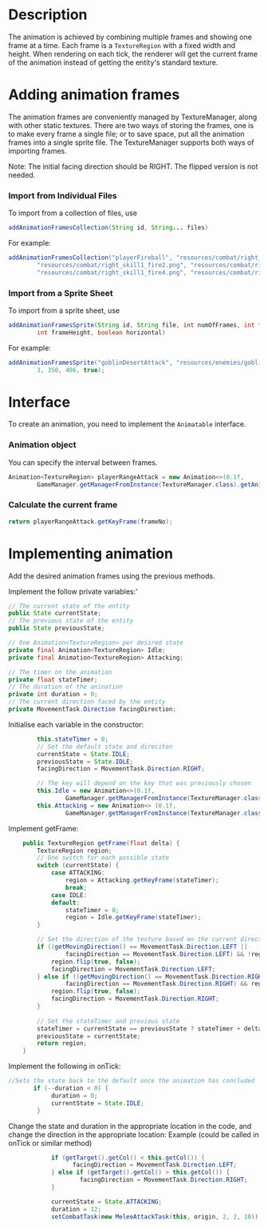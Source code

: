 # Description

The animation is achieved by combining multiple frames and showing one frame at a time. Each frame is a `TextureRegion` with a fixed width and height. When rendering on each tick, the renderer will get the current frame of the animation instead of getting the entity's standard texture.

# Adding animation frames

The animation frames are conveniently managed by TextureManager, along with other static textures. There are two ways of storing the frames, one is to make every frame a single file; or to save space, put all the animation frames into a single sprite file. The TextureManager supports both ways of importing frames.

Note: The initial facing direction should be RIGHT. The flipped version is not needed.

### Import from Individual Files

To import from a collection of files, use 

```java
addAnimationFramesCollection(String id, String... files)
```
For example:
```java
addAnimationFramesCollection("playerFireball", "resources/combat/right_skill1_fire1.png",
        "resources/combat/right_skill1_fire2.png", "resources/combat/right_skill1_fire3.png",
        "resources/combat/right_skill1_fire4.png", "resources/combat/right_skill1_fire5.png");
```

### Import from a Sprite Sheet

To import from a sprite sheet, use

```java
addAnimationFramesSprite(String id, String file, int numOfFrames, int frameWidth, 
        int frameHeight, boolean horizontal)
```
For example:
```java
addAnimationFramesSprite("goblinDesertAttack", "resources/enemies/goblin_desert_sprite_sheet.png",
        3, 350, 486, true);
```

# Interface

To create an animation, you need to implement the `Animatable` interface.

### Animation object

You can specify the interval between frames.
```java
Animation<TextureRegion> playerRangeAttack = new Animation<>(0.1f,
        GameManager.getManagerFromInstance(TextureManager.class).getAnimationFrames("playerRange"));
```

### Calculate the current frame

```java
return playerRangeAttack.getKeyFrame(frameNo);
```

# Implementing animation
Add the desired animation frames using the previous methods.

Implement the follow private variables:'

```java
// The current state of the entity
public State currentState;
// The previous state of the entity
public State previousState;

// One Animation<TextureRegion> per desired state
private final Animation<TextureRegion> Idle;
private final Animation<TextureRegion> Attacking;

// The timer on the animation
private float stateTimer;
// The duration of the anination
private int duration = 0;
// The current direction faced by the entity
private MovementTask.Direction facingDirection;
```

Initialise each variable in the constructor:
```java
        this.stateTimer = 0;
        // Set the default state and direciton
        currentState = State.IDLE;
        previousState = State.IDLE;
        facingDirection = MovementTask.Direction.RIGHT;

        // The key will depend on the key that was previously chosen
        this.Idle = new Animation<>(0.1f,
                GameManager.getManagerFromInstance(TextureManager.class).getAnimationFrames("idlekey"));
        this.Attacking = new Animation<> (0.1f,
                GameManager.getManagerFromInstance(TextureManager.class).getAnimationFrames("attackKey"));
```
Implement getFrame:

```java
    public TextureRegion getFrame(float delta) {
        TextureRegion region;
        // One switch for each possible state
        switch (currentState) {
            case ATTACKING:
                region = Attacking.getKeyFrame(stateTimer);
                break;
            case IDLE:
            default:
                stateTimer = 0;
                region = Idle.getKeyFrame(stateTimer);
        }

        // Set the direction of the texture based on the current direction
        if ((getMovingDirection() == MovementTask.Direction.LEFT ||
                facingDirection == MovementTask.Direction.LEFT) && !region.isFlipX()) {
            region.flip(true, false);
            facingDirection = MovementTask.Direction.LEFT;
        } else if ((getMovingDirection() == MovementTask.Direction.RIGHT ||
                facingDirection == MovementTask.Direction.RIGHT) && region.isFlipX()) {
            region.flip(true, false);
            facingDirection = MovementTask.Direction.RIGHT;
        }
        
        // Set the stateTimer and previous state
        stateTimer = currentState == previousState ? stateTimer + delta : 0;
        previousState = currentState;
        return region;
    }
```

Implement the following in onTick:
```java
//Sets the state back to the default once the animation has concluded
       if (--duration < 0) {
            duration = 0;
            currentState = State.IDLE;
        }
```

Change the state and duration in the appropriate location in the code, and change the direction in the appropriate location: 
Example (could be called in onTick or similar method)

```java
            if (getTarget().getCol() < this.getCol()) {
                  facingDirection = MovementTask.Direction.LEFT;
            } else if (getTarget().getCol() > this.getCol()) {
                    facingDirection = MovementTask.Direction.RIGHT;
            }

            currentState = State.ATTACKING;
            duration = 12;
            setCombatTask(new MeleeAttackTask(this, origin, 2, 2, 10));
```